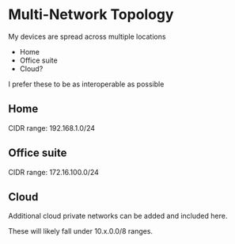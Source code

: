 # Multi-Network Topology

My devices are spread across multiple locations

- Home
- Office suite
- Cloud?

I prefer these to be as interoperable as possible

## Home

CIDR range: 192.168.1.0/24

## Office suite

CIDR range: 172.16.100.0/24

## Cloud

Additional cloud private networks can be added and included here.

These will likely fall under 10.x.0.0/8 ranges.